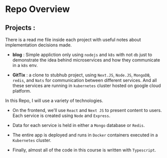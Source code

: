 # Repo Overview

## Projects : 

  There is a read me file inside each project with useful notes about implementation decisions made.

 - **blog** : Simple appliction only using `nodejs` and `k8s` with not `db` just to demonstrate the idea behind microservices and how they communicate  in a `k8s` env.

 - **GitTix** : a clone to stubhub project, using `Next.JS`, `Node.JS`, `MongoDB`, `redis`, and `Nats` for communication between different services. And all these services are running in `kubernetes` cluster hosted on google cloud platform. 

In this Repo, I will use a variety of technologies. 

- On the frontend, we'll use `React` and `Next JS` to present content to users. Each service is created using `Node` and `Express`. 

- Data for each service is held in either a `Mongo` database or `Redis`. 

- The entire app is deployed and runs in `Docker` containers executed in a `Kubernetes` cluster. 

- Finally, almost all of the code in this course is written with `Typescript`.